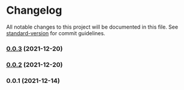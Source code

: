 # Changelog

All notable changes to this project will be documented in this file. See [standard-version](https://github.com/conventional-changelog/standard-version) for commit guidelines.

### [0.0.3](https://github.com/yxjorhs/rdsex/compare/v0.0.2...v0.0.3) (2021-12-20)

### [0.0.2](https://github.com/yxjorhs/rdsex/compare/v0.0.1...v0.0.2) (2021-12-20)

### 0.0.1 (2021-12-14)
